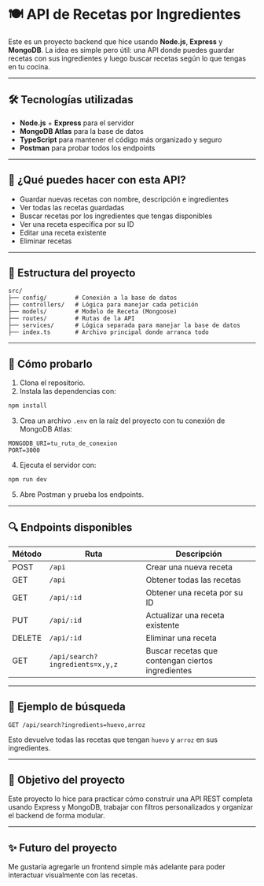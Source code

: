 # 🍽️ API de Recetas por Ingredientes

Este es un proyecto backend que hice usando **Node.js**, **Express** y **MongoDB**. La idea es simple pero útil: una API donde puedes guardar recetas con sus ingredientes y luego buscar recetas según lo que tengas en tu cocina.

---

## 🛠️ Tecnologías utilizadas

- **Node.js** + **Express** para el servidor  
- **MongoDB Atlas** para la base de datos  
- **TypeScript** para mantener el código más organizado y seguro  
- **Postman** para probar todos los endpoints  

---

## 📌 ¿Qué puedes hacer con esta API?

- Guardar nuevas recetas con nombre, descripción e ingredientes  
- Ver todas las recetas guardadas  
- Buscar recetas por los ingredientes que tengas disponibles  
- Ver una receta específica por su ID  
- Editar una receta existente  
- Eliminar recetas  

---

## 📁 Estructura del proyecto

```
src/
├── config/        # Conexión a la base de datos
├── controllers/   # Lógica para manejar cada petición
├── models/        # Modelo de Receta (Mongoose)
├── routes/        # Rutas de la API
├── services/      # Lógica separada para manejar la base de datos
├── index.ts       # Archivo principal donde arranca todo
```

---

## 🚀 Cómo probarlo

1. Clona el repositorio.  
2. Instala las dependencias con:

```bash
npm install
```

3. Crea un archivo `.env` en la raíz del proyecto con tu conexión de MongoDB Atlas:

```env
MONGODB_URI=tu_ruta_de_conexion
PORT=3000
```

4. Ejecuta el servidor con:

```bash
npm run dev
```

5. Abre Postman y prueba los endpoints.

---

## 🔍 Endpoints disponibles

| Método | Ruta                             | Descripción                                 |
|--------|----------------------------------|---------------------------------------------|
| POST   | `/api`                           | Crear una nueva receta                      |
| GET    | `/api`                           | Obtener todas las recetas                   |
| GET    | `/api/:id`                       | Obtener una receta por su ID                |
| PUT    | `/api/:id`                       | Actualizar una receta existente             |
| DELETE | `/api/:id`                       | Eliminar una receta                         |
| GET    | `/api/search?ingredients=x,y,z`  | Buscar recetas que contengan ciertos ingredientes |

---

## 📸 Ejemplo de búsqueda

```http
GET /api/search?ingredients=huevo,arroz
```

Esto devuelve todas las recetas que tengan `huevo` y `arroz` en sus ingredientes.

---

## 🎯 Objetivo del proyecto

Este proyecto lo hice para practicar cómo construir una API REST completa usando Express y MongoDB, trabajar con filtros personalizados y organizar el backend de forma modular.

---

## ✨ Futuro del proyecto

Me gustaría agregarle un frontend simple más adelante para poder interactuar visualmente con las recetas.
